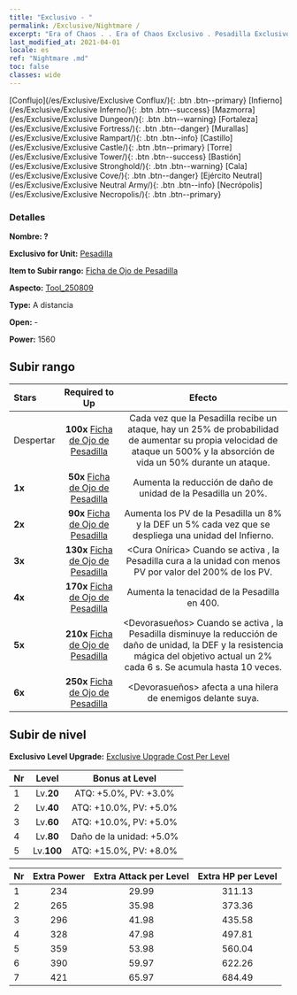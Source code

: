 ```yaml
---
title: "Exclusivo - "
permalink: /Exclusive/Nightmare /
excerpt: "Era of Chaos . . Era of Chaos Exclusivo . Pesadilla Exclusivo."
last_modified_at: 2021-04-01
locale: es
ref: "Nightmare .md"
toc: false
classes: wide
---
```

 [Conflujo](/es/Exclusive/Exclusive Conflux/){: .btn .btn--primary} [Infierno](/es/Exclusive/Exclusive Inferno/){: .btn .btn--success} [Mazmorra](/es/Exclusive/Exclusive Dungeon/){: .btn .btn--warning} [Fortaleza](/es/Exclusive/Exclusive Fortress/){: .btn .btn--danger} [Murallas](/es/Exclusive/Exclusive Rampart/){: .btn .btn--info} [Castillo](/es/Exclusive/Exclusive Castle/){: .btn .btn--primary} [Torre](/es/Exclusive/Exclusive Tower/){: .btn .btn--success} [Bastión](/es/Exclusive/Exclusive Stronghold/){: .btn .btn--warning} [Cala](/es/Exclusive/Exclusive Cove/){: .btn .btn--danger} [Ejército Neutral](/es/Exclusive/Exclusive Neutral Army/){: .btn .btn--info} [Necrópolis](/es/Exclusive/Exclusive Necropolis/){: .btn .btn--primary} 

### Detalles
 **Nombre: ?** 

 **Exclusivo for Unit:** [Pesadilla](/es/units/Nightmare/) 

 **Item to Subir rango:** [Ficha de Ojo de Pesadilla](/es/Items/con_985/)

 **Aspecto:** [Tool_250809](/es/Items/con_653/)

 **Type:** A distancia

 **Open:** -

 **Power:** 1560

## Subir rango

  |     Stars    |  Required to Up | Efecto |
  |:-------------|:---------------:|:---------------:|
  |  Despertar  | **100x** [Ficha de Ojo de Pesadilla](/es/Items/con_985/) | <Sin Rastro> Cada vez que la Pesadilla recibe un ataque, hay un 25% de probabilidad de aumentar su propia velocidad de ataque un 500% y la absorción de vida un 50% durante un ataque. |
  | **1x** <i class="fas fa-star"/> | **50x** [Ficha de Ojo de Pesadilla](/es/Items/con_985/) | Aumenta la reducción de daño de unidad de la Pesadilla un 20%. |
  | **2x** <i class="fas fa-star"/> | **90x** [Ficha de Ojo de Pesadilla](/es/Items/con_985/) | Aumenta los PV de la Pesadilla un 8% y la DEF un 5% cada vez que se despliega una unidad del Infierno. |
  | **3x** <i class="fas fa-star"/> | **130x** [Ficha de Ojo de Pesadilla](/es/Items/con_985/) | <Cura Onírica> Cuando se activa <Sin Rastro>, la Pesadilla cura a la unidad con menos PV por valor del 200% de los PV. |
  | **4x** <i class="fas fa-star"/> | **170x** [Ficha de Ojo de Pesadilla](/es/Items/con_985/) | Aumenta la tenacidad de la Pesadilla en 400. |
  | **5x** <i class="fas fa-star"/> | **210x** [Ficha de Ojo de Pesadilla](/es/Items/con_985/) | <Devorasueños> Cuando se activa <Sin Rastro>, la Pesadilla disminuye la reducción de daño de unidad, la DEF y la resistencia mágica del objetivo actual un 2% cada 6 s. Se acumula hasta 10 veces. |
  | **6x** <i class="fas fa-star"/> | **250x** [Ficha de Ojo de Pesadilla](/es/Items/con_985/) | <Escena Infernal> <Devorasueños> afecta a una hilera de enemigos delante suya. |


## Subir de nivel
 **Exclusivo Level Upgrade:** [Exclusive Upgrade Cost Per Level](/Exclusive/ExclusiveUpgradeCostPerLevel/)

  |  Nr  |   Level  | Bonus at Level |
  |:-----|:--------:|:--------------:|
  | 1 | Lv.**20** | ATQ: +5.0%, PV: +3.0% |
  | 2 | Lv.**40** | ATQ: +10.0%, PV: +5.0% |
  | 3 | Lv.**60** | ATQ: +10.0%, PV: +5.0% |
  | 4 | Lv.**80** | Daño de la unidad: +5.0% |
  | 5 | Lv.**100** | ATQ: +15.0%, PV: +8.0% |


  |  Nr  |  Extra Power | Extra Attack per Level | Extra HP per Level |
  |:-----|:--------:|:--------:|:--------:|
  | 1 | 234 | 29.99 | 311.13 |
  | 2 | 265 | 35.98 | 373.36 |
  | 3 | 296 | 41.98 | 435.58 |
  | 4 | 328 | 47.98 | 497.81 |
  | 5 | 359 | 53.98 | 560.04 |
  | 6 | 390 | 59.97 | 622.26 |
  | 7 | 421 | 65.97 | 684.49 |


